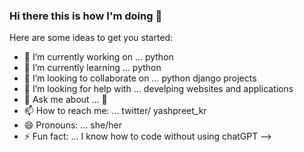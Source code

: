 ### Hi there this is how I'm doing 👋


Here are some ideas to get you started:

- 🔭 I’m currently working on ... python 
- 🌱 I’m currently learning ... python 
- 👯 I’m looking to collaborate on ... python django projects
- 🤔 I’m looking for help with ... develping websites and applications
- 💬 Ask me about ... 🐍 
- 📫 How to reach me: ... twitter/ yashpreet_kr
- 😄 Pronouns: ... she/her
- ⚡ Fun fact: ... I know how to code without using chatGPT 
-->
